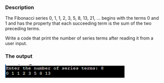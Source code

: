 ### Description

The Fibonacci series 0, 1, 1, 2, 3, 5, 8, 13, 21, ... begins with the terms 0 and 1 and has the
property that each succeeding term is the sum of the two preceding terms.

Write a code that print the number of series terms after reading it from a user input.

### The output

![Problem3_output](Problem3_output.PNG)